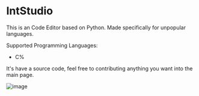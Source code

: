 # IntStudio

This is an Code Editor based on Python. Made specifically for unpopular languages.

Supported Programming Languages:
- C%

It's have a source code, feel free to contributing anything you want into the main page.

![image](https://github.com/watakak/IntStudio/assets/155397402/ab97d042-ab0b-4210-813b-5cf7c6b9521d)
